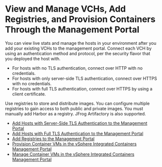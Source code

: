 # View and Manage VCHs, Add Registries, and Provision Containers Through the Management Portal #

You can view live stats and manage the hosts in your environment after you add your existing VCHs to the management portal. Connect each VCH by using an authentication method and protocol, per the security flavor that you deployed the host with.
- For hosts with no TLS authentication, connect over HTTP with no credentials.
- For hosts with only server-side TLS authentication, connect over HTTPS with no credentials.
- For hosts with full TLS authentication, connect over HTTPS by using a client certificate.

Use registries to store and distribute images. You can configure multiple registries to gain access to both public and private images. You must manually add Harbor as a registry. JFrog Artifactory is also supported.

- [Add Hosts with Server-Side TLS Authentication to the Management Portal](vic_dev_ops/add_vch_serversideTLS_in_portal.md)
- [Add Hosts with Full TLS Authentication to the Management Portal](vic_dev_ops/add_vch_fullTLS_in_portal.md)
- [Add Registries to the Management Portal](vic_dev_ops/add_repos_in_portal.md)
- [Provision Container VMs in the vSphere Integrated Containers Management Portal](vic_dev_ops/provision_containers_portal.md)
- [Manage Container VMs in the vSphere Integrated Containers Management Portal](vic_dev_ops/manage_containers_portal.md)